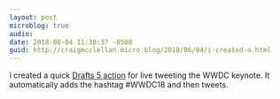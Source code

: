 ```yaml
---
layout: post
microblog: true
audio: 
date: 2018-06-04 11:30:37 -0500
guid: http://craigmcclellan.micro.blog/2018/06/04/i-created-a.html
---
```

I created a quick [Drafts 5 action](https://actions.getdrafts.com/a/1K8) for live tweeting the WWDC keynote. It automatically adds the hashtag #WWDC18 and then tweets.
